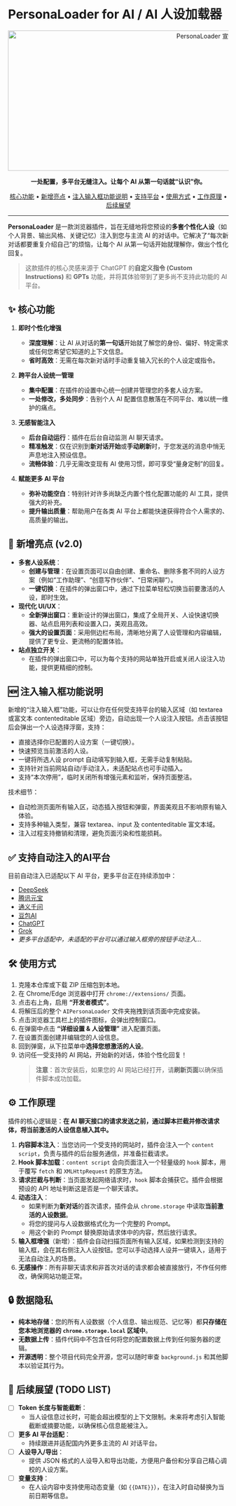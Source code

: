 # PersonaLoader for AI / AI 人设加载器

<p align="center">
  <img src="https://wongjinggitt.github.io/images/%E5%85%B6%E4%BB%96/PersonaLoaderBanner.jpeg" alt="PersonaLoader 宣传图" width="900" height="320">
</p>

<p align="center">
  <strong>一处配置，多平台无缝注入。让每个 AI 从第一句话就“认识”你。</strong>
</p>

<p align="center">
  <a href="#-核心功能">核心功能</a> •
  <a href="#-新增亮点">新增亮点</a> •
  <a href="#-注入输入框功能说明">注入输入框功能说明</a> •
  <a href="#-支持的ai平台">支持平台</a> •
  <a href="#-使用方式">使用方式</a> •
  <a href="#-工作原理">工作原理</a> •
  <a href="#-后续展望">后续展望</a>
</p>

---

**PersonaLoader** 是一款浏览器插件，旨在无缝地将您预设的**多套个性化人设**（如个人背景、输出风格、关键记忆）注入到您与主流 AI 的对话中。它解决了“每次新对话都要重复介绍自己”的烦恼，让每个 AI 从第一句话开始就理解你，做出个性化回复。

> 这款插件的核心灵感来源于 ChatGPT 的**自定义指令 (Custom Instructions)** 和 **GPTs** 功能，并将其体验带到了更多尚不支持此功能的 AI 平台。

## ✨ 核心功能

1.  **即时个性化增强**
    *   **深度理解**：让 AI 从对话的**第一句话**开始就了解您的身份、偏好、特定需求或任何您希望它知道的上下文信息。
    *   **省时高效**：无需在每次新对话时手动重复输入冗长的个人设定或指令。

2.  **跨平台人设统一管理**
    *   **集中配置**：在插件的设置中心统一创建并管理您的多套人设方案。
    *   **一处修改，多处同步**：告别个人 AI 配置信息散落在不同平台、难以统一维护的痛点。

3.  **无感智能注入**
    *   **后台自动运行**：插件在后台自动监测 AI 聊天请求。
    *   **精准触发**：仅在识别到**新对话开始**或**手动刷新**时，于您发送的消息中悄无声息地注入预设信息。
    *   **流畅体验**：几乎无需改变现有 AI 使用习惯，即可享受“量身定制”的回复。

4.  **赋能更多 AI 平台**
    *   **弥补功能空白**：特别针对许多尚缺乏内置个性化配置功能的 AI 工具，提供强大的补充。
    *   **提升输出质量**：帮助用户在各类 AI 平台上都能快速获得符合个人需求的、高质量的输出。

## 🚀 新增亮点 (v2.0)

*   **多套人设系统**：
    *   **创建与管理**：在设置页面可以自由创建、重命名、删除多套不同的人设方案（例如“工作助理”、“创意写作伙伴”、“日常闲聊”）。
    *   **一键切换**：在插件的弹出窗口中，通过下拉菜单轻松切换当前要激活的人设，即时生效。
*   **现代化 UI/UX**：
    *   **全新弹出窗口**：重新设计的弹出窗口，集成了全局开关、人设快速切换器、站点启用列表和设置入口，美观且高效。
    *   **强大的设置页面**：采用侧边栏布局，清晰地分离了人设管理和内容编辑，提供了更专业、更流畅的配置体验。
*   **站点独立开关**：
    *   在插件的弹出窗口中，可以为每个支持的网站单独开启或关闭人设注入功能，提供更精细的控制。

## 🆕 注入输入框功能说明

新增的“注入输入框”功能，可以让你在任何受支持平台的输入区域（如 textarea 或富文本 contenteditable 区域）旁边，自动出现一个人设注入按钮。点击该按钮后会弹出一个人设选择浮窗，支持：

- 直接选择你已配置的人设方案（一键切换）。
- 快速预览当前激活的人设。
- 一键将所选人设 prompt 自动填写到输入框，无需手动复制粘贴。
- 支持针对当前网站自动/手动注入，未适配站点也可手动插入。
- 支持“本次停用”，临时关闭所有增强元素和监听，保持页面整洁。

技术细节：
- 自动检测页面所有输入区，动态插入按钮和弹窗，界面美观且不影响原有输入体验。
- 支持多种输入类型，兼容 textarea、input 及 contenteditable 富文本域。
- 注入过程支持撤销和清理，避免页面污染和性能损耗。

## ✅ 支持自动注入的AI平台

目前自动注入已适配以下 AI 平台，更多平台正在持续添加中：

*   [DeepSeek](https://chat.deepseek.com/)
*   [腾讯元宝](https://yuanbao.tencent.com/)
*   [通义千问](https://www.tongyi.com/)
*   [豆包AI](https://www.doubao.com/chat/)
*   [ChatGPT](https://chatgpt.com/)
*   [Grok](https://grok.com/)
*   *更多平台适配中，未适配的平台可以通过输入框旁的按钮手动注入...*

## 🛠️ 使用方式

1.  克隆本仓库或下载 ZIP 压缩包到本地。
2.  在 Chrome/Edge 浏览器中打开 `chrome://extensions/` 页面。
3.  点击右上角，启用 **“开发者模式”**。
4.  将解压后的整个 `AIPersonaLoader` 文件夹拖拽到该页面中完成安装。
5.  点击浏览器工具栏上的插件图标，会弹出控制窗口。
6.  在弹窗中点击 **“详细设置 & 人设管理”** 进入配置页面。
7.  在设置页面创建并编辑您的人设信息。
8.  回到弹窗，从下拉菜单中**选择您想激活的人设**。
9.  访问任一受支持的 AI 网站，开始新的对话，体验个性化回复！
    > **注意**：首次安装后，如果您的 AI 网站已经打开，请**刷新页面**以确保插件脚本成功加载。

## ⚙️ 工作原理

插件的核心逻辑是：**在 AI 聊天接口的请求发送之前，通过脚本拦截并修改请求体，将当前激活的人设信息植入其中。**

1.  **内容脚本注入**：当您访问一个受支持的网站时，插件会注入一个 `content script`，负责与插件的后台服务通信，并准备拦截请求。
2.  **Hook 脚本加载**：`content script` 会向页面注入一个轻量级的 `hook` 脚本，用于覆写 `fetch` 和 `XMLHttpRequest` 的原生方法。
3.  **请求拦截与判断**：当页面发起网络请求时，`hook` 脚本会捕获它。插件会根据预设的 API 地址判断这是否是一个聊天请求。
4.  **动态注入**：
    *   如果判断为**新对话**的首次请求，插件会从 `chrome.storage` 中读取**当前激活的人设数据**。
    *   将您的提问与人设数据格式化为一个完整的 Prompt。
    *   用这个新的 Prompt 替换原始请求体中的内容，然后放行请求。
5.  **输入框增强**（新增）：插件会自动扫描页面所有输入区域，如果检测到支持的输入框，会在其右侧注入人设按钮。您可以手动选择人设并一键填入，适用于无法自动注入的场景。
6.  **无感操作**：所有非聊天请求和非首次对话的请求都会被直接放行，不作任何修改，确保网站功能正常。

## 🔒 数据隐私

*   **纯本地存储**：您的所有人设数据（个人信息、输出规范、记忆等）都**只存储在您本地浏览器的 `chrome.storage.local` 区域中**。
*   **无数据上传**：插件代码中不包含任何将您的配置数据上传到任何服务器的逻辑。
*   **开源透明**：整个项目代码完全开源，您可以随时审查 `background.js` 和其他脚本以验证其行为。

## 📅 后续展望 (TODO LIST)

- [ ] **Token 长度与智能截断**：
    -   当人设信息过长时，可能会超出模型的上下文限制。未来将考虑引入智能截断或摘要功能，以确保核心信息能被注入。
- [ ] **更多 AI 平台适配**：
    -   持续跟进并适配国内外更多主流的 AI 对话平台。
- [ ] **人设导入/导出**：
    -   提供 JSON 格式的人设导入和导出功能，方便用户备份和分享自己精心调校的人设方案。
- [ ] **变量支持**：
    -   在人设内容中支持使用动态变量（如 `{{DATE}}`），在注入时自动替换为当前日期等信息。
